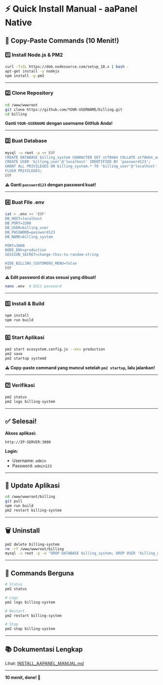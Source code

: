 # ⚡ Quick Install Manual - aaPanel Native

## 🚀 Copy-Paste Commands (10 Menit!)

### 1️⃣ Install Node.js & PM2
```bash
curl -fsSL https://deb.nodesource.com/setup_18.x | bash -
apt-get install -y nodejs
npm install -g pm2
```

---

### 2️⃣ Clone Repository
```bash
cd /www/wwwroot
git clone https://github.com/YOUR-USERNAME/billing.git
cd billing
```

**Ganti `YOUR-USERNAME` dengan username GitHub Anda!**

---

### 3️⃣ Buat Database
```bash
mysql -u root -p << EOF
CREATE DATABASE billing_system CHARACTER SET utf8mb4 COLLATE utf8mb4_unicode_ci;
CREATE USER 'billing_user'@'localhost' IDENTIFIED BY 'password123';
GRANT ALL PRIVILEGES ON billing_system.* TO 'billing_user'@'localhost';
FLUSH PRIVILEGES;
EOF
```

**⚠️ Ganti `password123` dengan password kuat!**

---

### 4️⃣ Buat File .env
```bash
cat > .env << 'EOF'
DB_HOST=localhost
DB_PORT=3306
DB_USER=billing_user
DB_PASSWORD=password123
DB_NAME=billing_system

PORT=3000
NODE_ENV=production
SESSION_SECRET=change-this-to-random-string

HIDE_BILLING_CUSTOMERS_MENU=false
EOF
```

**⚠️ Edit password di atas sesuai yang dibuat!**

```bash
nano .env  # Edit password
```

---

### 5️⃣ Install & Build
```bash
npm install
npm run build
```

---

### 6️⃣ Start Aplikasi
```bash
pm2 start ecosystem.config.js --env production
pm2 save
pm2 startup systemd
```

**⚠️ Copy-paste command yang muncul setelah `pm2 startup`, lalu jalankan!**

---

### 7️⃣ Verifikasi
```bash
pm2 status
pm2 logs billing-system
```

---

## ✅ Selesai!

**Akses aplikasi:**
```
http://IP-SERVER:3000
```

**Login:**
- Username: `admin`
- Password: `admin123`

---

## 🔄 Update Aplikasi

```bash
cd /www/wwwroot/billing
git pull
npm run build
pm2 restart billing-system
```

---

## 🗑️ Uninstall

```bash
pm2 delete billing-system
rm -rf /www/wwwroot/billing
mysql -u root -p -e "DROP DATABASE billing_system; DROP USER 'billing_user'@'localhost';"
```

---

## 📝 Commands Berguna

```bash
# Status
pm2 status

# Logs
pm2 logs billing-system

# Restart
pm2 restart billing-system

# Stop
pm2 stop billing-system
```

---

## 📚 Dokumentasi Lengkap

Lihat: [INSTALL_AAPANEL_MANUAL.md](INSTALL_AAPANEL_MANUAL.md)

---

**10 menit, done! 🎉**


